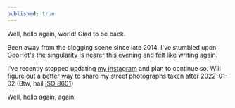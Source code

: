 ```yaml
---
published: true
---
```

Well, hello again, world! Glad to be back. 

Been away from the blogging scene since late 2014. I've stumbled upon GeoHot's [the singularity is nearer](https://geohot.github.io/blog/) this evening and felt like writing again. 

I've recently stopped updating [my instagram](https://www.instagram.com/jramasani/) and plan to continue so. Will figure out a better way to share my street photographs taken after 2022-01-02 (Btw, hail [ISO 8601](https://www.reddit.com/r/ISO8601/))

Well, hello again, again.
